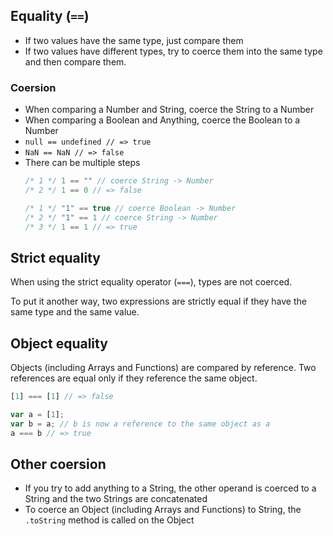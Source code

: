 ## Equality (`==`)
- If two values have the same type, just compare them
- If two values have different types, try to coerce them into the same type and
  then compare them.

### Coersion
- When comparing a Number and String, coerce the String to a Number
- When comparing a Boolean and Anything, coerce the Boolean to a Number
- `null == undefined // => true`
- `NaN == NaN // => false`
- There can be multiple steps
  ```js
  /* 1 */ 1 == "" // coerce String -> Number
  /* 2 */ 1 == 0 // => false

  /* 1 */ "1" == true // coerce Boolean -> Number
  /* 2 */ "1" == 1 // coerce String -> Number
  /* 3 */ 1 == 1 // => true
  ```

## Strict equality

When using the strict equality operator (`===`), types are not coerced.

To put it another way, two expressions are strictly equal if they have the same
type and the same value.

## Object equality

Objects (including Arrays and Functions) are compared by reference. Two
references are equal only if they reference the same object.

```js
[1] === [1] // => false

var a = [1];
var b = a; // b is now a reference to the same object as a
a === b // => true
```

## Other coersion
- If you try to add anything to a String, the other operand is coerced to a
  String and the two Strings are concatenated
- To coerce an Object (including Arrays and Functions) to String, the
  `.toString` method is called on the Object

